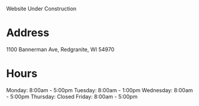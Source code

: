 Website Under Construction

# Address
1100 Bannerman Ave, Redgranite, WI 54970

# Hours
Monday: 8:00am - 5:00pm
Tuesday: 8:00am - 1:00pm
Wednesday: 8:00am - 5:00pm
Thursday: Closed
Friday: 8:00am - 5:00pm
